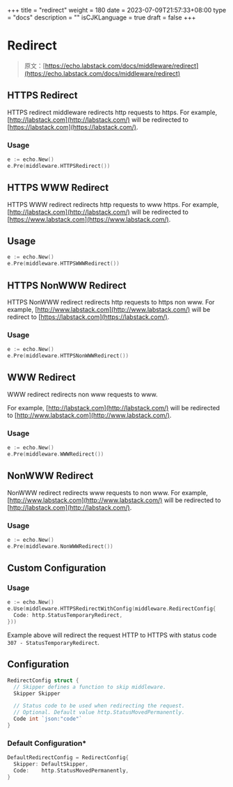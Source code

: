 +++
title = "redirect"
weight = 180
date = 2023-07-09T21:57:33+08:00
type = "docs"
description = ""
isCJKLanguage = true
draft = false
+++

# Redirect

> 原文：[https://echo.labstack.com/docs/middleware/redirect](https://echo.labstack.com/docs/middleware/redirect)

## HTTPS Redirect

HTTPS redirect middleware redirects http requests to https. For example, [http://labstack.com](http://labstack.com/) will be redirected to [https://labstack.com](https://labstack.com/).

### Usage

```go
e := echo.New()
e.Pre(middleware.HTTPSRedirect())
```



## HTTPS WWW Redirect

HTTPS WWW redirect redirects http requests to www https. For example, [http://labstack.com](http://labstack.com/) will be redirected to [https://www.labstack.com](https://www.labstack.com/).

## Usage

```go
e := echo.New()
e.Pre(middleware.HTTPSWWWRedirect())
```



## HTTPS NonWWW Redirect

HTTPS NonWWW redirect redirects http requests to https non www. For example, [http://www.labstack.com](http://www.labstack.com/) will be redirect to [https://labstack.com](https://labstack.com/).

### Usage

```go
e := echo.New()
e.Pre(middleware.HTTPSNonWWWRedirect())
```



## WWW Redirect

WWW redirect redirects non www requests to www.

For example, [http://labstack.com](http://labstack.com/) will be redirected to [http://www.labstack.com](http://www.labstack.com/).

### Usage

```go
e := echo.New()
e.Pre(middleware.WWWRedirect())
```



## NonWWW Redirect

NonWWW redirect redirects www requests to non www. For example, [http://www.labstack.com](http://www.labstack.com/) will be redirected to [http://labstack.com](http://labstack.com/).

### Usage

```go
e := echo.New()
e.Pre(middleware.NonWWWRedirect())
```



## Custom Configuration

### Usage

```go
e := echo.New()
e.Use(middleware.HTTPSRedirectWithConfig(middleware.RedirectConfig{
  Code: http.StatusTemporaryRedirect,
}))
```



Example above will redirect the request HTTP to HTTPS with status code `307 - StatusTemporaryRedirect`.

## Configuration

```go
RedirectConfig struct {
  // Skipper defines a function to skip middleware.
  Skipper Skipper

  // Status code to be used when redirecting the request.
  // Optional. Default value http.StatusMovedPermanently.
  Code int `json:"code"`
}
```



### Default Configuration*

```go
DefaultRedirectConfig = RedirectConfig{
  Skipper: DefaultSkipper,
  Code:    http.StatusMovedPermanently,
}
```